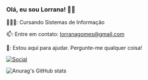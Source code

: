 ### Olá, eu sou Lorrana! 👋🏼

👩🏼‍💻: Cursando Sistemas de Informação

📫: Entre em contato: [lorranagomes@gmail.com](https://mail.google.com/mail/u/0/?tab=rm&ogbl#inbox)


💬: Estou aqui para ajudar. Pergunte-me qualquer coisa!
 
[![Social](https://img.shields.io/badge/LinkedIn-0077B5?style=for-the-badge&logo=linkedin&logoColor=white)](https://www.linkedin.com/in/lorranagomes/)

![Anurag's GitHub stats](https://github-readme-stats.vercel.app/api?username=lorranagomes&show_icons=true&theme=dracula)
